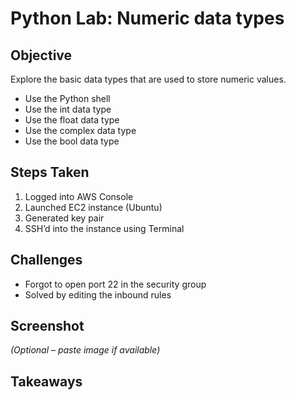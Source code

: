 # Python Lab: Numeric data types

## Objective
Explore the basic data types that are used to store numeric values.
- Use the Python shell
- Use the int data type
- Use the float data type
- Use the complex data type
- Use the bool data type

## Steps Taken
1. Logged into AWS Console
2. Launched EC2 instance (Ubuntu)
3. Generated key pair
4. SSH’d into the instance using Terminal

## Challenges
- Forgot to open port 22 in the security group
- Solved by editing the inbound rules

## Screenshot
_(Optional – paste image if available)_

## Takeaways
